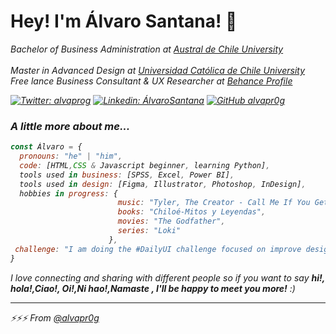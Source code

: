 
# Hey! I'm Álvaro Santana! 👋

<p><em>Bachelor of Business Administration at <a href="http://www.uach.cl" target="_blank">Austral de Chile University</a><br />
  </br>Master in Advanced Design at <a href="https://www.uc.cl">Universidad Católica de Chile University</a>
  </br>Free lance Business Consultant & UX Researcher at <a href="https://www.behance.net/alvaprog">Behance Profile</a>

[![Twitter: alvaprog](https://img.shields.io/twitter/follow/alvaprog?style=social)](https://twitter.com/alvaprog)
[![Linkedin: ÁlvaroSantana](https://img.shields.io/badge/-alvaprog-blue?style=flat-square&logo=Linkedin&logoColor=white&link=https://www.linkedin.com/in/ajsantana/)](https://www.linkedin.com/in/ajsantana/)
[![GitHub alvapr0g](https://img.shields.io/github/followers/thaiane?label=follow&style=social)](https://github.com/alvapr0g)


### A little more about me...  

```javascript
const Álvaro = {
  pronouns: "he" | "him",
  code: [HTML,CSS & Javascript beginner, learning Python],
  tools used in business: [SPSS, Excel, Power BI],
  tools used in design: [Figma, Illustrator, Photoshop, InDesign],
  hobbies in progress: {
                        music: "Tyler, The Creator - Call Me If You Get Lost",
                        books: "Chiloé-Mitos y Leyendas",
                        movies: "The Godfather",
                        series: "Loki"
                      },
 challenge: "I am doing the #DailyUI challenge focused on improve design skills"
}
```

<p><em> I love connecting and sharing with different people</b> so if you want to say <b>hi!, hola!,Ciao!, Oi!,Ni hao!,Namaste , I'll be happy to meet you more!</b> :)</em>

---

⚡⚡⚡ From [@alvapr0g](https://github.com/alvapr0g)
<!--
**alvapr0g/alvapr0g** is a ✨ _special_ ✨ repository because its `README.md` (this file) appears on your GitHub profile.

Here are some ideas to get you started:

- 🔭 I’m currently working on ...
- 🌱 I’m currently learning ...
- 👯 I’m looking to collaborate on ...
- 🤔 I’m looking for help with ...
- 💬 Ask me about ...
- 📫 How to reach me: ...
- 😄 Pronouns: ...
- ⚡ Fun fact: ...
-->
